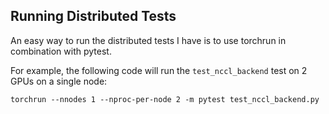 ## Running Distributed Tests

An easy way to run the distributed tests I have is to use torchrun in combination with pytest. 

For example, the following code will run the `test_nccl_backend` test on 2 GPUs on a single node:

```
torchrun --nnodes 1 --nproc-per-node 2 -m pytest test_nccl_backend.py
```